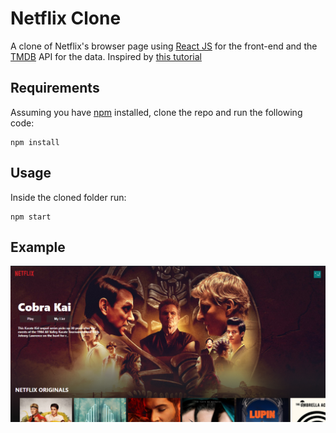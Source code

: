 # Netflix Clone

A clone of Netflix's browser page using [React JS](https://reactjs.org) for the front-end and the [TMDB](https://www.themoviedb.org) API for the data. Inspired by [this tutorial](https://www.youtube.com/watch?v=XtMThy8QKqU)

## Requirements

Assuming you have [npm](https://www.npmjs.com) installed, clone the repo and run the following code:

```
npm install
```

## Usage

Inside the cloned folder run:

```
npm start
```

## Example

<p align="center">
  <img src="img/img.png" /> 
</p>